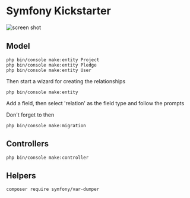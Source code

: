 # Symfony Kickstarter

![screen shot](https://user-images.githubusercontent.com/4499581/78456804-c37e5180-769d-11ea-8ccb-3853f3fb5737.png)

## Model

```
php bin/console make:entity Project
php bin/console make:entity Pledge
php bin/console make:entity User
```
Then start a wizard for creating the relationships
```
php bin/console make:entity
```
Add a field, then select 'relation' as the field type and follow the prompts

Don't forget to then
```
php bin/console make:migration
```

## Controllers

```
php bin/console make:controller
```

## Helpers

```
composer require symfony/var-dumper
```


